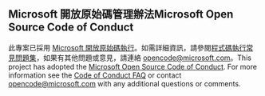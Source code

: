 ## <a name="microsoft-open-source-code-of-conduct"></a><span data-ttu-id="5129b-101">Microsoft 開放原始碼管理辦法</span><span class="sxs-lookup"><span data-stu-id="5129b-101">Microsoft Open Source Code of Conduct</span></span>
<span data-ttu-id="5129b-p101">此專案已採用 [Microsoft 開放原始碼執行](https://opensource.microsoft.com/codeofconduct/)。如需詳細資訊，請參閱[程式碼執行常見問題集](https://opensource.microsoft.com/codeofconduct/faq/)，如果有其他問題或意見，請連絡 [opencode@microsoft.com](mailto:opencode@microsoft.com)。</span><span class="sxs-lookup"><span data-stu-id="5129b-p101">This project has adopted the [Microsoft Open Source Code of Conduct](https://opensource.microsoft.com/codeofconduct/). For more information see the [Code of Conduct FAQ](https://opensource.microsoft.com/codeofconduct/faq/) or contact [opencode@microsoft.com](mailto:opencode@microsoft.com) with any additional questions or comments.</span></span>